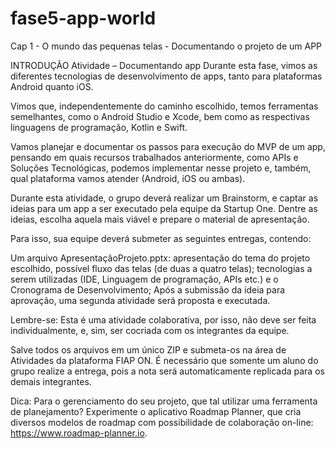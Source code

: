 # fase5-app-world
Cap 1 - O mundo das pequenas telas - Documentando o projeto de um APP


INTRODUÇÃO
Atividade – Documentando app
Durante esta fase, vimos as diferentes tecnologias de desenvolvimento de apps, tanto para plataformas Android quanto iOS.

Vimos que, independentemente do caminho escolhido, temos ferramentas semelhantes, como o Android Studio e Xcode, bem como as respectivas linguagens de programação, Kotlin e Swift.

Vamos planejar e documentar os passos para execução do MVP de um app, pensando em quais recursos trabalhados anteriormente, como APIs e Soluções Tecnológicas, podemos implementar nesse projeto e, também, qual plataforma vamos atender (Android, iOS ou ambas).

Durante esta atividade, o grupo deverá realizar um Brainstorm, e captar as ideias para um app a ser executado pela equipe da Startup One. Dentre as ideias, escolha aquela mais viável e prepare o material de apresentação.

Para isso, sua equipe deverá submeter as seguintes entregas, contendo:

Um arquivo ApresentaçãoProjeto.pptx: apresentação do tema do projeto escolhido, possível fluxo das telas (de duas a quatro telas); tecnologias a serem utilizadas (IDE, Linguagem de programação, APIs etc.) e o Cronograma de Desenvolvimento;
Após a submissão da ideia para aprovação, uma segunda atividade será proposta e executada.

Lembre-se: Esta é uma atividade colaborativa, por isso, não deve ser feita individualmente, e, sim, ser cocriada com os integrantes da equipe.

Salve todos os arquivos em um único ZIP e submeta-os na área de Atividades da plataforma FIAP ON. É necessário que somente um aluno do grupo realize a entrega, pois a nota será automaticamente replicada para os demais integrantes.

Dica: Para o gerenciamento do seu projeto, que tal utilizar uma ferramenta de planejamento? Experimente o aplicativo Roadmap Planner, que cria diversos modelos de roadmap com possibilidade de colaboração on-line: <https://www.roadmap-planner.io>.
